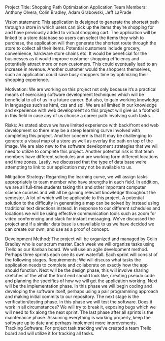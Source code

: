 Project Title: Shopping Path Optimization Application
Team Members: Anthony Olvera, Colin Bradley, Adam Grabowski, Jeff LaPrade

Vision statement:
This application is designed to generate the shortest path through a store in which users can pick up the items they're shopping for and have previously added to virtual shopping cart. The application will be linked to a store database so users can select the items they wish to purchase, the application will then generate the shortest route through the store to collect all their items. Potential customers include grocery, convenience, hardware store chains etc. It would be beneficial for the businesses as it would improve customer shopping efficiency and potentially attract more or new customers. This could eventually lead to an increase in revenue. Another customer would the shoppers themselves, such an application could save busy shoppers time by optimizing their shopping experience. 

Motivation:
We are working on this project not only because it’s a practical means of exercising software development techniques which will be beneficial to all of us in a future career. But also, to gain working knowledge in languages such as html, css and sql. We are all limited in our knowledge and experience with web development so this project will give us a foothold in this field in case any of us choose a career path involving such tasks.

Risks:
As stated above we have limited experience with back/front end web development so there may be a steep learning curve involved with completing this project. Another concern is that It may be challenging to generate a visual map of a store as well as overlay the path on top of the image. We are also new to the software development strategies that we will need to utilize to complete this project.  Another potential risk is that team members have different schedules and are working form different locations and time zones. Lastly, we discussed that the type of data base we’re attempting to link to our application may not be available to us.

Mitigation Strategy:
Regarding the learning curve, we will assign tasks appropriately to team member who have strengths in each field. In addition, we are all full-time students taking this and other important computer science courses and will all be gaining relevant knowledge throughout the semester. A lot of which will be applicable to this project. A potential solution to the difficulty in generating a map can be solved by instead using traditional text directions instead. In response to our different schedules and locations we will be using effective communication tools such as zoom for video conferencing and slack for instant messaging. We’ve discussed the project and if a similar data base is unavailable to us we have decided we can create our own, and use as a proof of concept.

Development Method:
The project will be organized and managed by Colin Bradley who is our scrum master. Each week we will organize tasks using Trello as our Kanban board. We will use an agile development method. Perhaps three sprints each one its own waterfall. Each sprint will consist of the following stages. Requirements; We will discuss what tasks the application needs to complete and collaborate on exactly how the app should function. Next will be the design phase, this will involve sharing sketches of the what the front end should look like, creating pseudo code and planning the specifics of how we will get the application working.  Next will be the implementation phase. In this phase we will begin coding and developing the software itself, perhaps using a pair programming approach and making initial commits to our repository. The next stage is the verification/testing phase. In this phase we will test the software. Does it work in all circumstances? We will try to break it, exposing bugs which we will need to fix along the next sprint. The last phase after all sprints is the maintenance phase. Assuming everything is working properly, keep the software up to date and perhaps implement more improvements.                
Tracking Software:
For project task tracking we’ve created a team Trello board and will utilize it for tracking all tasks.   
